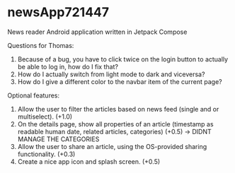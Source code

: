 # newsApp721447
News reader Android application written in Jetpack Compose

Questions for Thomas:
1. Because of a bug, you have to click twice on the login button to actually be able to log in, how do I fix that?
2. How do I actually switch from light mode to dark and viceversa?
3. How do I give a different color to the navbar item of the current page?

Optional features:
1. Allow the user to filter the articles based on news feed (single and or multiselect). (+1.0)
2. On the details page, show all properties of an article (timestamp as readable human date, related articles, categories) (+0.5) -> DIDNT MANAGE THE CATEGORIES
3. Allow the user to share an article, using the OS-provided sharing functionality. (+0.3)
4. Create a nice app icon and splash screen. (+0.5)
